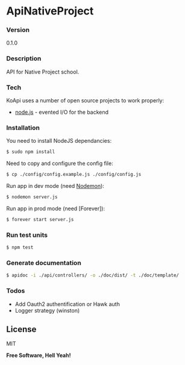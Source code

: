 # ApiNativeProject

### Version
0.1.0

### Description
API for Native Project school.

### Tech
KoApi uses a number of open source projects to work properly:
* [node.js] - evented I/O for the backend
 
### Installation

You need to install NodeJS dependancies:
```sh
$ sudo npm install
```

Need to copy and configure the config file:
```sh
$ cp ./config/config.example.js ./config/config.js 
```

Run app in dev mode (need [Nodemon]):
```sh
$ nodemon server.js
```

Run app in prod mode (need [Forever]):
```sh
$ forever start server.js
```

### Run test units
```sh
$ npm test
```

### Generate documentation
```sh
$ apidoc -i ./api/controllers/ -o ./doc/dist/ -t ./doc/template/
```


### Todos

 - Add Oauth2 authentification or Hawk auth
 - Logger strategy (winston)

License
----

MIT


**Free Software, Hell Yeah!**

[//]: # (These are reference links used in the body of this note and get stripped out when the markdown processor does its job. There is no need to format nicely because it shouldn't be seen. Thanks SO - http://stackoverflow.com/questions/4823468/store-comments-in-markdown-syntax)

   [KoApi]: <https://github.com/LouisLoode/StarterKoApi>
   [Nodemon]: <https://www.npmjs.com/package/nodemon>
   [node.js]: <http://nodejs.org>

